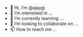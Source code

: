 - 👋 Hi, I’m @ajaygi
- 👀 I’m interested in ...
- 🌱 I’m currently learning ...
- 💞️ I’m looking to collaborate on ...
- 📫 How to reach me ...

<!---
ajaygi/ajaygi is a ✨ special ✨ repository because its `README.md` (this file) appears on your GitHub profile.
You can click the Preview link to take a look at your changes.
--->

